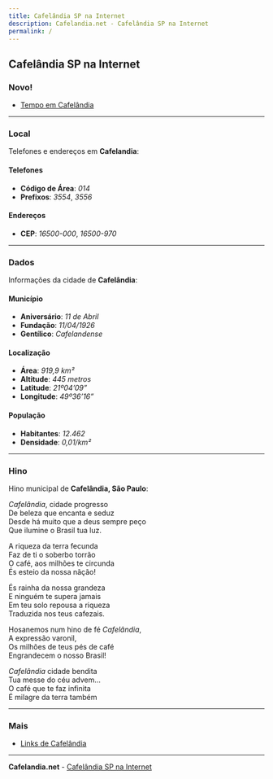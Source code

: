 ```yaml
---
title: Cafelândia SP na Internet
description: Cafelandia.net - Cafelândia SP na Internet
permalink: /
---
```


## Cafelândia SP na Internet

### Novo!

- [Tempo em Cafelândia](https://www.cafelandia.net/tempo/)

---

### Local
Telefones e endereços em __Cafelandia__:

#### Telefones
- __Código de Área__: _014_
- __Prefixos__: _3554_, _3556_

#### Endereços
- __CEP__: _16500-000_, _16500-970_

---

### Dados
Informações da cidade de __Cafelândia__:

#### Município
- __Aniversário__: _11 de Abril_
- __Fundação__: _11/04/1926_
- __Gentílico__: _Cafelandense_

#### Localização
- __Área__: _919,9 km²_
- __Altitude__: _445 metros_
- __Latitude__: _21º04’09”_
- __Longitude__: _49º36’16”_

#### População
- __Habitantes__: _12.462_
- __Densidade__: _0,01/km²_

---

### Hino
Hino municipal de __Cafelândia, São Paulo__:

_Cafelândia_, cidade progresso  
De beleza que encanta e seduz  
Desde há muito que a deus sempre peço  
Que ilumine o Brasil tua luz.

A riqueza da terra fecunda  
Faz de ti o soberbo torrão  
O café, aos milhões te circunda  
És esteio da nossa nãção!

És rainha da nossa grandeza  
E ninguém te supera jamais  
Em teu solo repousa a riqueza  
Traduzida nos teus cafezais.

Hosanemos num hino de fé _Cafelândia_,  
A expressão varonil,  
Os milhões de teus pés de café  
Engrandecem o nosso Brasil!

_Cafelândia_ cidade bendita  
Tua messe do céu advem…  
O café que te faz infinita  
É milagre da terra também

---

### Mais

- [Links de Cafelândia](https://www.cafelandia.net/links/)

---

__Cafelandia.net__ - [Cafelândia SP na Internet](https://www.cafelandia.net/)
